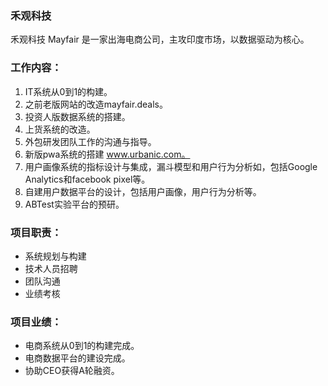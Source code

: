 ### 禾观科技
禾观科技 Mayfair 是一家出海电商公司，主攻印度市场，以数据驱动为核心。

### 工作内容：
1. IT系统从0到1的构建。
2. 之前老版网站的改造mayfair.deals。
3. 投资人版数据系统的搭建。
4. 上货系统的改造。
5. 外包研发团队工作的沟通与指导。
6. 新版pwa系统的搭建 www.urbanic.com。
7. 用户画像系统的指标设计与集成，漏斗模型和用户行为分析如，包括Google  Analytics和facebook pixel等。
8. 自建用户数据平台的设计，包括用户画像，用户行为分析等。
9. ABTest实验平台的预研。

### 项目职责：
* 系统规划与构建
* 技术人员招聘
* 团队沟通
* 业绩考核

### 项目业绩：
* 电商系统从0到1的构建完成。
* 电商数据平台的建设完成。
* 协助CEO获得A轮融资。
